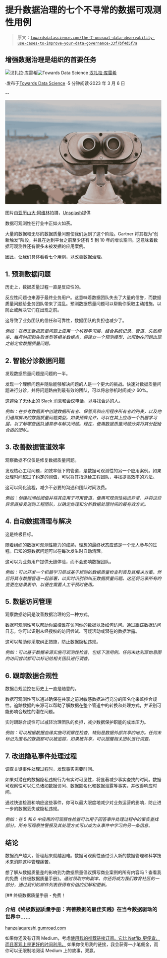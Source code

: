 # 提升数据治理的七个不寻常的数据可观测性用例

> 原文：[`towardsdatascience.com/the-7-unusual-data-observability-use-cases-to-improve-your-data-governance-33f7bf4d5f7a`](https://towardsdatascience.com/the-7-unusual-data-observability-use-cases-to-improve-your-data-governance-33f7bf4d5f7a)

## 增强数据治理是组织的首要任务

[](https://hanzalaqureshi.medium.com/?source=post_page-----33f7bf4d5f7a--------------------------------)![汉扎拉·库雷希](https://hanzalaqureshi.medium.com/?source=post_page-----33f7bf4d5f7a--------------------------------)[](https://towardsdatascience.com/?source=post_page-----33f7bf4d5f7a--------------------------------)![Towards Data Science](https://towardsdatascience.com/?source=post_page-----33f7bf4d5f7a--------------------------------) [汉扎拉·库雷希](https://hanzalaqureshi.medium.com/?source=post_page-----33f7bf4d5f7a--------------------------------)

·发布于[Towards Data Science](https://towardsdatascience.com/?source=post_page-----33f7bf4d5f7a--------------------------------) ·5 分钟阅读·2023 年 3 月 6 日

--

![](img/65b74224381615039de5c77513c61299.png)

图片由[亚历山大·阿维林](https://unsplash.com/@awerin?utm_source=medium&utm_medium=referral)拍摄，[Unsplash](https://unsplash.com/?utm_source=medium&utm_medium=referral)提供

数据可观测性在行业中正如火如荼。

大量的数据和无尽的数据质量问题使我们达到了这个阶段。Gartner 将其视为“创新触发”阶段，并且在达到平台之前至少还有 5 到 10 年的增长空间。这意味着数据可观测性还有很多未被发掘的应用案例。

因此，让我们具体看看七个用例，以改善数据治理。

## 1\. 预测数据问题

历史上，数据质量过程一直是反应性的。

反应性问题也来源于最终业务用户。这意味着数据团队失去了大量的信誉，而数据质量问题给业务团队带来了混乱。预测数据质量问题可以帮助你采取主动措施，以防止或解决它们在出现之前。

这导致了业务团队的信任和可靠性，数据团队的负担也减少了。

*例如：在历史数据质量问题上应用一个机器学习层，结合系统记录、管道、失败频率、每月时间和失败类型等相关数据点，将建立一个预测模型，以帮助在问题出现之前定位数据质量问题。*

## 2\. 智能分诊数据问题

发现数据质量问题是问题的一半。

发现一个理解问题并随后能够解决问题的人是一个更大的挑战。快速对数据质量问题进行分诊，并将问题路由到最有效的团队，可以将总停机时间减少 60%。

这避免了无休止的 Slack 消息和会议电话，以寻找合适的人。

*例如：在参考数据表中创建数据所有者、保管员和应用程序所有者的列表，以及他们通常解决的数据质量问题类型。如果预算允许，可以在其上应用一个机器学习层，以了解哪些团队通常参与解决问题。现在，使用数据质量问题分类将其分配给合适的团队。*

## 3\. 改善数据管道效率

观察数据不仅仅是修复数据质量问题。

发现核心工程问题，如效率低下的管道，是数据可观测性的另一个应用案例。如果处理时间超过了约定的阈值，可以将其指派给工程团队，寻找提高效率的方法。

这可以简化流程，减少不必要的沟通和团队时间浪费。

*例如：创建时间线阈值并将其应用于可用管道，使用可观测性挑选异常，并将这些异常直接发送到工程团队，以确定处理和分析数据处理时间的最有效方式。*

## 4\. 自动数据清理与解决

这是终极目标。

随着组织的数据可观测性能力的成熟，理想的最终状态应该是一个无人参与的过程。已知的源数据问题可以在每次发生时自动清理。

这可以为业务用户提供无缝体验，而不会影响数据团队。

*例如：可以开发一个机器学习层或基于规则的数据质量检查列表及其解决方案。然后将其与数据管道一起部署，以实时识别和纠正数据质量问题。这还将记录所有的变更在结果表中，以便在需要人工干预时使用。*

## 5\. 数据访问管理

观察数据访问是改善数据治理的另一种方式。

数据可观测性可以帮助你监控谁在访问你的数据以及如何访问。通过跟踪数据访问日志，你可以识别未经授权的访问尝试、可疑活动或潜在的数据泄露。

这可以帮助你采取纠正措施，防止数据隐私违规。

*例如：可以基于数据来源实施可观测性检查，包括下游用例。任何未达到原始意图的访问尝试都可以标记给相关团队进行调查。*

## 6\. 跟踪数据合规性

数据合规监控在历史上一直是随意的。

数据可观测性可以通过确保在共享之前对敏感数据进行充分的匿名化来监控合规性。追踪数据的来源可以帮助了解数据在整个管道中的转换和处理方式，并识别可能影响合规性的潜在问题。

实时跟踪合规性可以减轻治理团队的负担，减少数据保护职能的成本压力。

*例如：可以根据数据血缘实施可观察性检查，特别是数据外部共享的地方。任何未标记为匿名的数据都可以被追踪，如果被共享，可以提醒相关团队进行调查。*

## 7\. 改进隐私事件处理过程

调查关键事件处理过程时，发现事实需要时间。

如果对潜在的数据隐私违规行为有实时可见性，将显著减少事实查找的时间。数据可观察性可以汇总诸如数据访问、数据匿名化和数据泄露等事实，并改善响应时间。

通过快速检测和响应这些事件，你可以最大限度地减少对业务运营的影响，防止进一步的数据丢失或隐私违规。

*例如：在 5 和 6 中应用的可观察性检查可以用于回答事件处理过程中的事实查找部分。所有可观察性警报及其处理方式可以成为从事件中学习的另一条信息。*

## 结论

数据资产越大，管理起来就越困难。数据可观察性通过引入新的数据管理和科学技术来消除这种管理痛苦。

想了解从数据质量差的影响到为数据质量倡议撰写商业案例的所有内容吗？查看我的免费《终极数据质量手册》。*通过领取你的副本，你还将成为我们教育社区的一部分，通过我们的邮件列表获得有价值的见解和更新。*

[](https://hanzalaqureshi.gumroad.com/l/cfijx?layout=profile&source=post_page-----33f7bf4d5f7a--------------------------------) [## 终极数据质量手册 - 免费！

### 介绍《终极数据质量手册：完善数据的最佳实践》在当今数据驱动的世界中……

[hanzalaqureshi.gumroad.com](https://hanzalaqureshi.gumroad.com/l/cfijx?layout=profile&source=post_page-----33f7bf4d5f7a--------------------------------)

如果你还没有订阅 Medium，考虑[使用我的推荐链接订阅。它比 Netflix 更便宜，而且客观上是更好的时间利用。](https://hanzalaqureshi.medium.com/membership) 如果你使用我的链接，我会获得一小笔佣金，而你可以无限制地阅读 Medium 上的故事，双赢。
